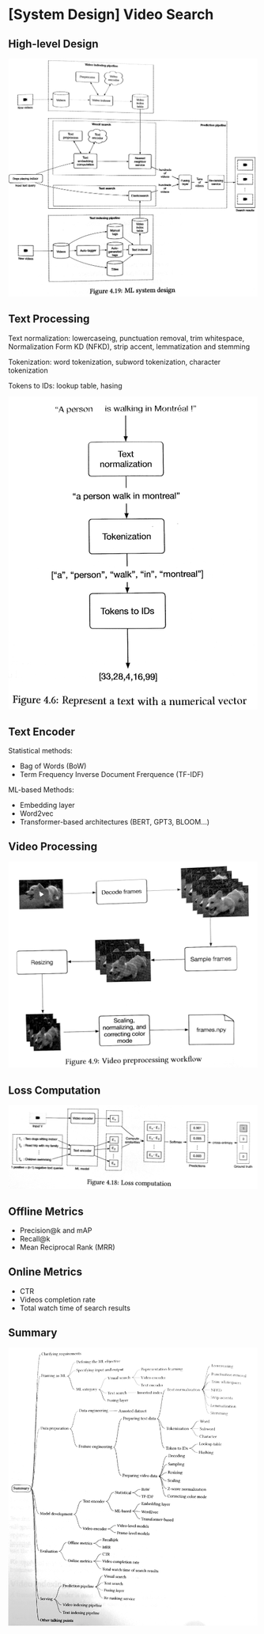 # [System Design] Video Search

## High-level Design

![Untitled](%5BSystem%20Design%5D%20Video%20Search%202101968588384e04a567fbf2ec0478dd/Untitled.png)

## Text Processing

Text normalization: lowercaseing, punctuation removal, trim whitespace, Normalization Form KD (NFKD), strip accent, lemmatization and stemming

Tokenization: word tokenization, subword tokenization, character tokenization

Tokens to IDs: lookup table, hasing

![Untitled](%5BSystem%20Design%5D%20Video%20Search%202101968588384e04a567fbf2ec0478dd/Untitled%201.png)

## Text Encoder

Statistical methods:

- Bag of Words (BoW)
- Term Frequency Inverse Document Frerquence (TF-IDF)

ML-based Methods:

- Embedding layer
- Word2vec
- Transformer-based architectures (BERT, GPT3, BLOOM…)

## Video Processing

![Untitled](%5BSystem%20Design%5D%20Video%20Search%202101968588384e04a567fbf2ec0478dd/Untitled%202.png)

## Loss Computation

![Untitled](%5BSystem%20Design%5D%20Video%20Search%202101968588384e04a567fbf2ec0478dd/Untitled%203.png)

## Offline Metrics

- Precision@k and mAP
- Recall@k
- Mean Reciprocal Rank (MRR)

## Online Metrics

- CTR
- Videos completion rate
- Total watch time of search results

## Summary

![Untitled](%5BSystem%20Design%5D%20Video%20Search%202101968588384e04a567fbf2ec0478dd/Untitled%204.png)